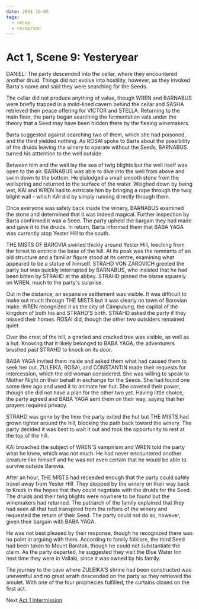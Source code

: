 ```yaml
---
date: 2021-10-05
tags:
  - recap
  - recap/sod
---
```

# Act 1, Scene 9: Yesteryear

DANIEL: The party descended into the cellar, where they encountered another druid. Things did not evolve into hostility, however, as they invoked Barta's name and said they were searching for the Seeds.

The cellar did not produce anything of value, though WREN and BARNABUS were briefly trapped in a mold-lined cavern behind the cellar and SASHA retrieved their peace offering for VICTOR and STELLA. Returning to the main floor, the party began searching the fermentation vats under the theory that a Seed may have been hidden there by the fleeing winemakers.

Barta suggested against searching two of them, which she had poisoned, and the third yielded nothing. As ROSAI spoke to Barta about the possibility of the druids leaving the winery to operate without the Seeds, BARNABUS turned his atttention to the well outside.

Between him and the well lay the sea of twig blights but the well itself was open to the air. BARNABUS was able to dive into the well from above and swim down to the bottom. He dislodged a small smooth stone from the wellspring and returned to the surface of the water. Weighed down by being wet, KAI and WREN had to extricate him by bringing a rope through the twig blight wall - which KAI did by simply running directly through them.

Once everyone was safely back inside the winery, BARNABUS examined the stone and determined that it was indeed magical. Further inspection by Barta confirmed it was a Seed. The party upheld the bargain they had made and gave it to the druids. In return, Barta informed them that BABA YAGA was currently atop Yester Hill to the south.

THE MISTS OF BAROVIA swirled thickly around Yester Hill, leeching from the forest to encircle the base of the hill. At its peak was the remnants of an old structure and a familiar figure stood at its centre, examining what appeared to be a statue of himself. STRAHD VON ZAROVICH greeted the party but was quickly interrupted by BARNABUS, who insisted that he had been bitten by STRAHD at the abbey. STRAHD pinned the blame squarely on WREN, much to the party's surprise.

Out in the distance, an expansive settlement was visible. It was difficult to make out much through THE MISTS but it was clearly no town of Barovian make. WREN recognized it as the city of Câmpulung, the capital of the kingdom of both his and STRAHD'S birth. STRAHD asked the party if they missed their homes. ROSAI did, though the other two outsiders remained quiet.

Over the crest of the hill, a gnarled and cracked tree was visible, as well as a hut. Knowing that it likely belonged to BABA YAGA, the adventurers brushed past STRAHD to knock on its door.

BABA YAGA invited them inside and asked them what had caused them to seek her out. ZULEIKA, ROSAI, and CONSTANTIN made their requests for intercession, which the old woman considered. She was willing to speak to Mother Night on their behalf in exchange for the Seeds. She had found one some time ago and used it to animate her hut. She coveted their power, though she did not have a plan for the other two yet. Having little choice, the party agreed and BABA YAGA sent them on their way, saying that her prayers required privacy.

STRAHD was gone by the time the party exited the hut but THE MISTS had grown tighter around the hill, blocking the path back toward the winery. The party decided it was best to wait it out and took the opportunity to rest at the top of the hill.

KAI broached the subject of WREN'S vampirism and WREN told the party what he knew, which was not much. He had never encountered another creature like himself and he was not even certain that he would be able to survive outside Barovia.

After an hour, THE MISTS had receeded enough that the party could safely travel away from Yester Hill. They stopped by the winery on their way back to Krezk in the hopes that they could negotiate with the druids for the Seed. The druids and their twig blights were nowhere to be found but the winemakers had returned. The patriarch of the family explained that they had seen all that had transpired from the rafters of the winery and requested the return of their Seed. The party could not do so, however, given their bargain with BABA YAGA.

He was not best pleased by their response, though he recognized there was no point in arguing with them. According to family folklore, the third Seed had been taken to Mount Baratok, though he could not substantiate the claim. As the party departed, he suggested they visit the Blue Water Inn next time they were in Vallaki, since it was owned by his family.

The journey to the cave where ZULEIKA'S shrine had been constructed was uneventful and no great wrath descended on the party as they retrieved the amulet. With one of the four prophecies fulfilled, the curtains closed on the first act.

Next
[Act 1 Intermission](Act%201,%20Scene%2010%20Intermission.md)